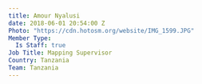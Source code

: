 ```yaml
---
title: Amour Nyalusi
date: 2018-06-01 20:54:00 Z
Photo: "https://cdn.hotosm.org/website/IMG_1599.JPG"
Member Type:
  Is Staff: true
Job Title: Mapping Supervisor
Country: Tanzania
Team: Tanzania
---
```


